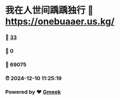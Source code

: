 # 我在人世间踽踽独行 :link: https://onebuaaer.us.kg/ 
### :page_facing_up: [33](https://onebuaaer.us.kg//tag.html) 
### :speech_balloon: 0 
### :hibiscus: 69075 
### :alarm_clock: 2024-12-10 11:25:19 
### Powered by :heart: [Gmeek](https://github.com/Meekdai/Gmeek)
